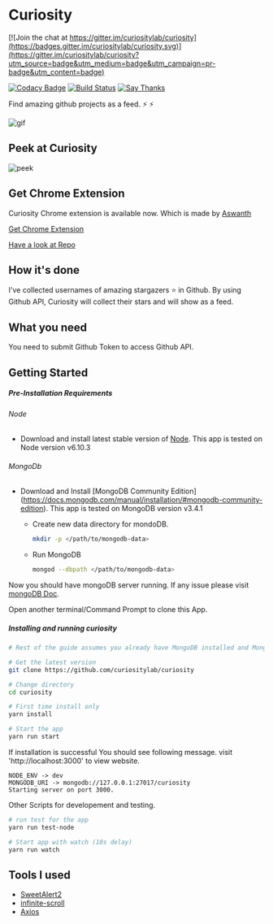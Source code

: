 # Curiosity

[![Join the chat at https://gitter.im/curiositylab/curiosity](https://badges.gitter.im/curiositylab/curiosity.svg)](https://gitter.im/curiositylab/curiosity?utm_source=badge&utm_medium=badge&utm_campaign=pr-badge&utm_content=badge)

[![Codacy Badge](https://api.codacy.com/project/badge/Grade/a28af21730b647da8a84974696776cc0)](https://www.codacy.com/app/mubaris/curiosity?utm_source=github.com&utm_medium=referral&utm_content=mubaris/curiosity&utm_campaign=badger)
[![Build Status](https://travis-ci.org/curiositylab/curiosity.svg?branch=master)](https://travis-ci.org/curiositylab/curiosity)
[![Say Thanks](https://img.shields.io/badge/Say%20Thanks!-%F0%9F%A6%89-1EAEDB.svg)](https://saythanks.io/to/mubaris)

Find amazing github projects as a feed. :zap: :zap:

![gif](https://media.giphy.com/media/l2SpYDOZmp3H2cAAo/giphy.gif)

## Peek at Curiosity

![peek](https://i.imgsafe.org/e6a506c205.png)

## Get Chrome Extension

Curiosity Chrome extension is available now. Which is made by [Aswanth](https://github.com/aswanthkoleri)

[Get Chrome Extension](https://chrome.google.com/webstore/detail/curiosity/pmggmachmjpmgmfpgbfgdnhheneiedhj)

[Have a look at Repo](https://github.com/aswanthkoleri/Curiosity)

## How it's done

I've collected usernames of amazing stargazers :star: in Github. By using Github API, Curiosity will collect their stars and will show as a feed.

## What you need

You need to submit Github Token to access Github API.

## Getting Started
##### Pre-Installation Requirements
###### Node
- Download and install latest stable version of [Node](https://nodejs.org/en/download/). This app is tested on Node version v6.10.3

###### MongoDb
- Download and Install [MongoDB Community Edition] (https://docs.mongodb.com/manual/installation/#mongodb-community-edition). This app is tested on MongoDB version v3.4.1

	- Create new data directory for mondoDB.
      ```bash
      mkdir -p </path/to/mongodb-data>
      ```
	- Run MongoDB
      ```bash
      mongod --dbpath </path/to/mongodb-data>
      ```
 

Now you should have mongoDB server running. If any issue please visit [mongoDB Doc](https://docs.mongodb.com/manual/installation/#tutorials). 

Open another terminal/Command Prompt to clone this App.

##### Installing and running curiosity

```bash
# Rest of the guide assumes you already have MongoDB installed and MongoDB server is running.

# Get the latest version
git clone https://github.com/curiositylab/curiosity

# Change directory
cd curiosity 

# First time install only
yarn install

# Start the app
yarn run start
```
If installation is successful You should see following message. visit 'http://localhost:3000' to view website.
```
NODE_ENV -> dev
MONGODB_URI -> mongodb://127.0.0.1:27017/curiosity
Starting server on port 3000.
```

Other Scripts for developement and testing.
```bash
# run test for the app
yarn run test-node

# Start app with watch (10s delay)
yarn run watch
```


## Tools I used

* [SweetAlert2](https://limonte.github.io/sweetalert2/)
* [infinite-scroll](https://github.com/alexblack/infinite-scroll)
* [Axios](https://github.com/mzabriskie/axios)
